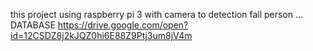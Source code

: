 this project using raspberry pi 3 with camera to detection fall person ... 
DATABASE https://drive.google.com/open?id=12CSDZ8j2kJQZ0hi6E88Z9Ptj3um8jV4m
